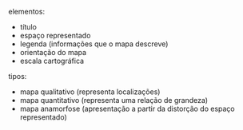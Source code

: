 elementos:
- título
- espaço representado
- legenda (informações que o mapa descreve)
- orientação do mapa
- escala cartográfica 

tipos:
- mapa qualitativo (representa localizações)
- mapa quantitativo (representa uma relação de grandeza)
- mapa anamorfose (apresentação a partir da distorção do espaço representado)
